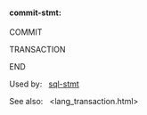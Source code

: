 #### commit\-stmt:









COMMIT




TRANSACTION




END











Used by:   [sql\-stmt](#sql-stmt)  

See also:   <lang_transaction.html>

